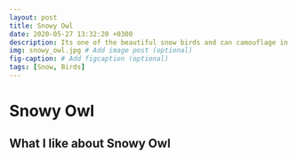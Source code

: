 ```yaml
---
layout: post
title: Snowy Owl
date: 2020-05-27 13:32:20 +0300
description: Its one of the beautiful snow birds and can camouflage in the snow with its white feathers.
img: snowy_owl.jpg # Add image post (optional)
fig-caption: # Add figcaption (optional)
tags: [Snow, Birds]
---
```

# Snowy Owl

## What I like about Snowy Owl